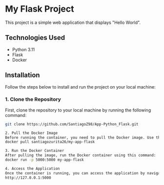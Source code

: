 # My Flask Project

This project is a simple web application that displays "Hello World".

## Technologies Used

- Python 3.11
- Flask
- Docker

## Installation

Follow the steps below to install and run the project on your local machine:

### 1. Clone the Repository

First, clone the repository to your local machine by running the following command:

```bash
git clone https://github.com/SantiagoZ98/App-Python_Flask.git

2. Pull the Docker Image
Before running the container, you need to pull the Docker image. Use the following command to do so:
docker pull santiagozurita26/my-app-flask

3. Run the Docker Container
After pulling the image, run the Docker container using this command:
docker run -p 5000:5000 my-app-flask

4. Access the Application
Once the container is running, you can access the application by navigating to the following URL in your web browser:
http://127.0.0.1:5000
